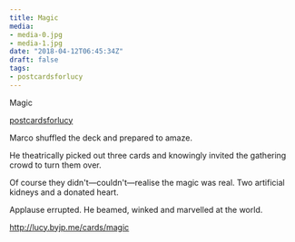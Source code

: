 ```yaml
---
title: Magic
media:
- media-0.jpg
- media-1.jpg
date: "2018-04-12T06:45:34Z"
draft: false
tags:
- postcardsforlucy
---
```

Magic

[postcardsforlucy](/tags/postcardsforlucy)



Marco shuffled the deck and prepared to amaze.



He theatrically picked out three cards and knowingly invited the gathering crowd to turn them over.



Of course they didn't—couldn't—realise the magic was real. Two artificial kidneys and a donated heart.



Applause errupted. He beamed, winked and marvelled at the world.



http://lucy.byjp.me/cards/magic
